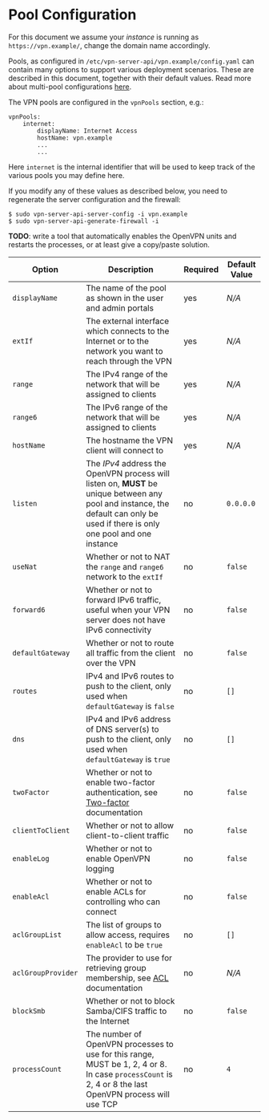# Pool Configuration

For this document we assume your _instance_ is running as 
`https://vpn.example/`, change the domain name accordingly.

Pools, as configured in `/etc/vpn-server-api/vpn.example/config.yaml` can 
contain many options to support various deployment scenarios. These are 
described in this document, together with their default values. Read more 
about multi-pool configurations [here](MULTI_POOL.md).

The VPN pools are configured in the `vpnPools` section, e.g.:

    vpnPools:
        internet:
            displayName: Internet Access
            hostName: vpn.example
            ...
            ...

Here `internet` is the internal identifier that will be used to keep track 
of the various pools you may define here.

If you modify any of these values as described below, you need to regenerate 
the server configuration and the firewall:

    $ sudo vpn-server-api-server-config -i vpn.example
    $ sudo vpn-server-api-generate-firewall -i

**TODO**: write a tool that automatically enables the OpenVPN units and 
restarts the processes, or at least give a copy/paste solution.

| Option | Description | Required | Default Value |
| ------ |------------ | -------- | ------------- |
| `displayName`      | The name of the pool as shown in the user and admin portals | yes | _N/A_ |
| `extIf`            | The external interface which connects to the Internet or to the network you want to reach through the VPN | yes | _N/A_ |
| `range`            | The IPv4 range of the network that will be assigned to clients | yes | _N/A_ |
| `range6`           | The IPv6 range of the network that will be assigned to clients | yes | _N/A_ | 
| `hostName`         | The hostname the VPN client will connect to | yes | _N/A_ |
| `listen`           | The *IPv4* address the OpenVPN process will listen on, **MUST** be unique between any pool and instance, the default can only be used if there is only one pool and one instance | no | `0.0.0.0` |
| `useNat`           | Whether or not to NAT the `range` and `range6` network to the `extIf` | no | `false` |
| `forward6`         | Whether or not to forward IPv6 traffic, useful when your VPN server does not have IPv6 connectivity | no | `false` | 
| `defaultGateway`   | Whether or not to route all traffic from the client over the VPN | no | `false` | 
| `routes`           | IPv4 and IPv6 routes to push to the client, only used when `defaultGateway` is `false` | no | `[]` |
| `dns`              | IPv4 and IPv6 address of DNS server(s) to push to the client, only used when `defaultGateway` is `true` | no | `[]` |
| `twoFactor`        | Whether or not to enable two-factor authentication, see [Two-factor](2FA.md) documentation | no | `false` |
| `clientToClient`   | Whether or not to allow client-to-client traffic | no | `false` |
| `enableLog`        | Whether or not to enable OpenVPN logging | no | `false` |
| `enableAcl`        | Whether or not to enable ACLs for controlling who can connect | no | `false` |
| `aclGroupList`     | The list of groups to allow access, requires `enableAcl` to be `true` | no | `[]` |
| `aclGroupProvider` | The provider to use for retrieving group membership, see [ACL](ACL.md) documentation | no | _N/A_ |
| `blockSmb`         | Whether or not to block Samba/CIFS traffic to the Internet | no | `false` |
| `processCount`     | The number of OpenVPN processes to use for this range, MUST be 1, 2, 4 or 8. In case `processCount` is 2, 4 or 8 the last OpenVPN process will use TCP | no | `4` |
